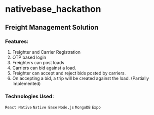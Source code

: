 # nativebase_hackathon

## Freight Management Solution

### Features:

1. Freighter and Carrier Registration
2. OTP based login
3. Freighters can post loads 
4. Carriers can bid against a load.
5. Freighter can accept and reject bids posted by carriers.
6. On accepting a bid, a trip will be created against the load. (Partially Implemented)

### Technologies Used:
`React Native` `Native Base` `Node.js` `MongoDB` `Expo`
